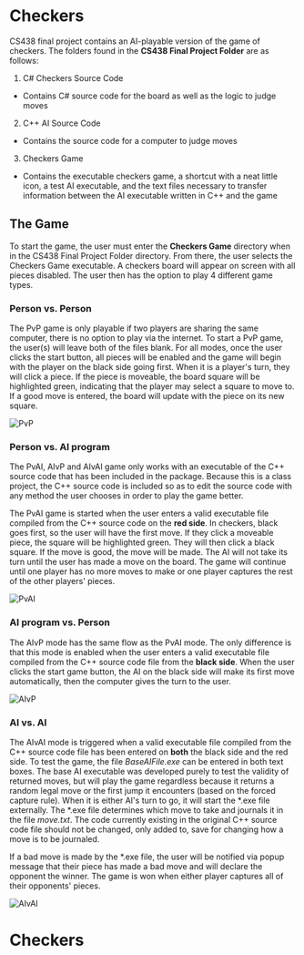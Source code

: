 # Checkers

CS438 final project contains an AI-playable version of the game of checkers. The folders found in the **CS438 Final Project Folder** are as follows:

1. C# Checkers Source Code
  * Contains C# source code for the board as well as the logic to judge moves
2. C++ AI Source Code
  * Contains the source code for a computer to judge moves
3. Checkers Game
  * Contains the executable checkers game, a shortcut with a neat little icon, a test AI executable, and the text files necessary to transfer information between the AI executable written in C++ and the game

## The Game

To start the game, the user must enter the **Checkers Game** directory when in the CS438 Final Project Folder directory. From there, the user selects the Checkers Game executable. A checkers board will appear on screen with all pieces disabled. The user then has the option to play 4 different game types.

### Person vs. Person

The PvP game is only playable if two players are sharing the same computer, there is no option to play via the internet. To start a PvP game, the user(s) will leave both of the files blank. For all modes, once the user clicks the start button, all pieces will be enabled and the game will begin with the player on the black side going first. When it is a player's turn, they will click a piece. If the piece is moveable, the board square will be highlighted green, indicating that the player may select a square to move to. If a good move is entered, the board will update with the piece on its new square.

![PvP](https://media.giphy.com/media/J3LZXraV7QEAFFzbNf/giphy.gif)

### Person vs. AI program

The PvAI, AIvP and AIvAI game only works with an executable of the C++ source code that has been included in the package. Because this is a class project, the C++ source code is included so as to edit the source code with any method the user chooses in order to play the game better.

The PvAI game is started when the user enters a valid executable file compiled from the C++ source code on the **red side**. In checkers, black goes first, so the user will have the first move. If they click a moveable piece, the square will be highlighted green. They will then click a black square. If the move is good, the move will be made. The AI will not take its turn until the user has made a move on the board. The game will continue until one player has no more moves to make or one player captures the rest of the other players' pieces.

![PvAI](https://media.giphy.com/media/h3pCZV2tUnCnOTpQ3l/giphy.gif)

### AI program vs. Person

The AIvP mode has the same  flow as the PvAI mode. The only difference is that this mode is enabled when the user enters a valid executable file compiled from the C++ source code file from the **black side**. When the user clicks the start game button, the AI on the black side will make its first move automatically, then the computer gives the turn to the user. 

![AIvP](https://media.giphy.com/media/KazlrilHWcOThDai0Q/giphy.gif)

### AI vs. AI

The AIvAI mode is triggered when a valid executable file compiled from the C++ source code file has been entered on **both** the black side and the red side. To test the game, the file *BaseAIFile.exe* can be entered in both text boxes. The base AI executable was developed purely to test the validity of returned moves, but will play the game regardless because it returns a random legal move or the first jump it encounters (based on the forced capture rule). When it is either AI's turn to go, it will start the \*.exe file externally. The \*.exe file determines which move to take and journals it in the file *move.txt*. The code currently existing in the original C++ source code file should not be changed, only added to, save for changing how a move is to be journaled.

If a bad move is made by the \*.exe file, the user will be notified via popup message that their piece has made a bad move and will declare the opponent the winner. The game is won when either player captures all of their opponents' pieces.

![AIvAI](https://media.giphy.com/media/Ll90uTVl64OPW6W1MQ/giphy.gif)

# Checkers
